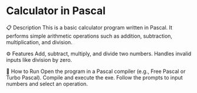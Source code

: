 # Calculator in Pascal
📋 Description
This is a basic calculator program written in Pascal. It performs simple arithmetic operations such as addition, subtraction, multiplication, and division.

⚙️ Features
Add, subtract, multiply, and divide two numbers.
Handles invalid inputs like division by zero.

🚀 How to Run
Open the program in a Pascal compiler (e.g., Free Pascal or Turbo Pascal).
Compile and execute the exe.
Follow the prompts to input numbers and select an operation.
